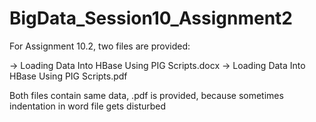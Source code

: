 # BigData_Session10_Assignment2


For Assignment 10.2, two files are provided:

-> Loading Data Into HBase Using PIG Scripts.docx
-> Loading Data Into HBase Using PIG Scripts.pdf

Both files contain same data, .pdf is provided, because sometimes indentation in word file gets disturbed
